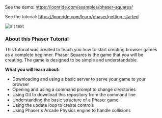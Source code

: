 See the demo: https://loonride.com/examples/phaser-squares/

See the tutorial: https://loonride.com/learn/phaser/getting-started

![alt text](https://firebasestorage.googleapis.com/v0/b/loon-ride-webpage.appspot.com/o/media%2F-KlM82KJwEuR8Pae4Sx1?alt=media&token=e38ae6b4-fe04-4a05-b7e1-66d5c293c6b7 "Phaser Tutorial: Getting Started with Phaser")

### About this Phaser Tutorial

This tutorial was created to teach you how to start creating browser games as a complete beginner. Phaser Squares is the game that you will be creating. The game is designed to be simple and understandable.

**What you will learn about:**

* Downloading and using a basic server to serve your game to your browser
* Opening and using a command prompt to change directories
* Using Git to download this repository from the command line
* Understanding the basic structure of a Phaser game
* Using the update loop to create controls
* Using Phaser's Arcade Physics engine to handle collisions
